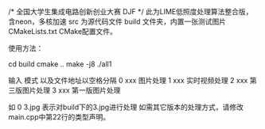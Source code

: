 /* 全国大学生集成电路创新创业大赛 DJF */
此为LIME低照度处理算法整合版，含neon，多核加速
src 为源代码文件
build 文件夹，内置一张测试图片
CMakeLists.txt CMake配置文件。

使用方法：

cd build
cmake ..
make -j8
./all1

输入 模式 以及文件地址以空格分隔
0 xxx 图片处理
1 xxx 实时视频处理
2 xxx 第三版图片处理
3 xxx 第一版图片处理

如 0 3.jpg 表示对build下的3.jpg进行处理
如需其它版本的处理方式，请修改main.cpp中第22行的类型声明。